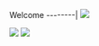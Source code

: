 Welcome 
 --------| 
 ![](https://media.tenor.com/iVCiM9W7cvYAAAAd/welcome.gif) 

  
 <img src="https://github-readme-stats.vercel.app/api?username=DzarelDeveloper&&show_icons=true&title_color=ffffff&icon_color=bb2acf&text_color=daf7dc&bg_color=151515"> 
  
 <img src="https://github-readme-stats.vercel.app/api/top-langs/?username=DzarelDeveloper&show_icons=true&theme=radical" > 
  
  
 
